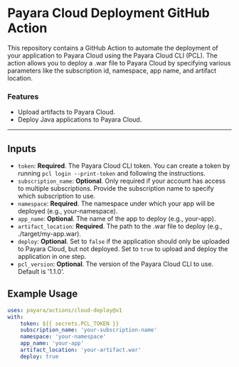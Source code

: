# Payara Cloud Deployment GitHub Action

This repository contains a GitHub Action to automate the deployment of your application to Payara Cloud using the Payara Cloud CLI (PCL). The action allows you to deploy a .war file to Payara Cloud by specifying various parameters like the subscription id, namespace, app name, and artifact location.

### Features
- Upload artifacts to Payara Cloud.
- Deploy Java applications to Payara Cloud. 

---

## Inputs

- `token`: **Required**. The Payara Cloud CLI token. You can create a token by running `pcl login --print-token` and following the instructions.
- `subscription_name`: **Optional**. Only required if your account has access to multiple subscriptions. Provide the subscription name to specify which subscription to use.
- `namespace`: **Required**. The namespace under which your app will be deployed (e.g., your-namespace). 
- `app_name`: **Optional**. The name of the app to deploy (e.g., your-app). 
- `artifact_location`: **Required**. The path to the .war file to deploy (e.g., ./target/my-app.war).
- `deploy`: **Optional**. Set to `false` if the application should only be uploaded to Payara Cloud, but not deployed. Set to `true` to upload and deploy the application in one step.
- `pcl_version`: **Optional**. The version of the Payara Cloud CLI to use. Default is '1.1.0'.

## Example Usage

```yaml
uses: payara/actions/cloud-deploy@v1
with:
    token: ${{ secrets.PCL_TOKEN }}
    subscription_name: 'your-subscription-name'
    namespace: 'your-namespace'
    app_name: 'your-app'
    artifact_location: 'your-artifact.war'
    deploy: true
```
